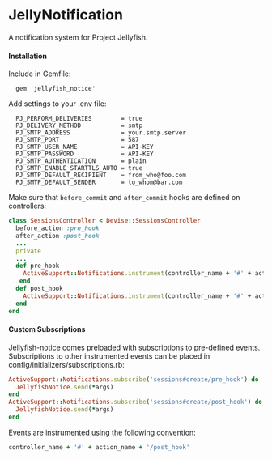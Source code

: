 JellyNotification
=======
A notification system for Project Jellyfish.
#### Installation
Include in Gemfile: 
```
  gem 'jellyfish_notice' 
```

Add settings to your .env file:
```
  PJ_PERFORM_DELIVERIES        = true
  PJ_DELIVERY_METHOD           = smtp
  PJ_SMTP_ADDRESS              = your.smtp.server
  PJ_SMTP_PORT                 = 587
  PJ_SMTP_USER_NAME            = API-KEY
  PJ_SMTP_PASSWORD             = API-KEY
  PJ_SMTP_AUTHENTICATION       = plain
  PJ_SMTP_ENABLE_STARTTLS_AUTO = true
  PJ_SMTP_DEFAULT_RECIPIENT    = from_who@foo.com
  PJ_SMTP_DEFAULT_SENDER       = to_whom@bar.com
```

Make sure that ```before_commit``` and ```after_commit``` hooks are defined on controllers:
```ruby
class SessionsController < Devise::SessionsController
  before_action :pre_hook
  after_action :post_hook
  ...
  private
  ...
  def pre_hook
    ActiveSupport::Notifications.instrument(controller_name + '#' + action_name + '/pre_hook')
   end
  def post_hook
    ActiveSupport::Notifications.instrument(controller_name + '#' + action_name + '/post_hook')
  end
end
```

#### Custom Subscriptions
Jellyfish-notice comes preloaded with subscriptions to pre-defined events.
Subscriptions to other instrumented events can be placed in config/initializers/subscriptions.rb:
```ruby
ActiveSupport::Notifications.subscribe('sessions#create/pre_hook') do |*args|
  JellyfishNotice.send(*args)
end
ActiveSupport::Notifications.subscribe('sessions#create/post_hook') do |*args|
  JellyfishNotice.send(*args)
end
```
Events are instrumented using the following convention:
```ruby
controller_name + '#' + action_name + '/post_hook'
```
